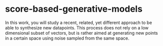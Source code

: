 # score-based-generative-models
In this work, you will study a recent, related, yet different approach to be able to synthesize new datapoints. This process does not rely on a low dimensional subset of vectors, but is rather aimed at generating new points in a certain space using noise sampled from the same space.
